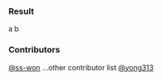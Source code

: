 ### Result

a
b

### Contributors
[@ss-won](https://github.com/ss-won)
...other contributor list
[@yong313](https://github.com/yong313)